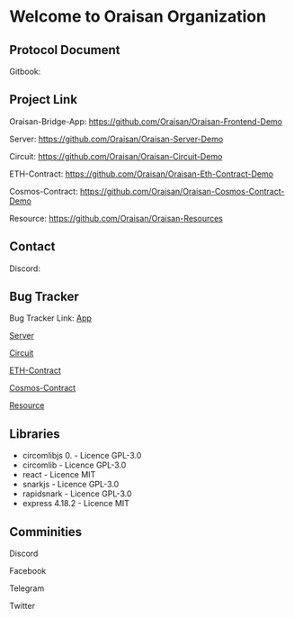 # Welcome to Oraisan Organization

## Protocol Document
Gitbook: 
## Project Link

Oraisan-Bridge-App: https://github.com/Oraisan/Oraisan-Frontend-Demo

Server: https://github.com/Oraisan/Oraisan-Server-Demo

Circuit: https://github.com/Oraisan/Oraisan-Circuit-Demo

ETH-Contract: https://github.com/Oraisan/Oraisan-Eth-Contract-Demo

Cosmos-Contract: https://github.com/Oraisan/Oraisan-Cosmos-Contract-Demo

Resource: https://github.com/Oraisan/Oraisan-Resources


## Contact
Discord: 

## Bug Tracker

Bug Tracker Link: 
[App](https://github.com/Oraisan/Oraisan-Frontend-Demo/issues)

[Server](https://github.com/Oraisan/Oraisan-Server-Demo/issues)

[Circuit](https://github.com/Oraisan/Oraisan-Circuit-Demo/issues)

[ETH-Contract](https://github.com/Oraisan/Oraisan-Eth-Contract-Demo/issues)

[Cosmos-Contract](https://github.com/Oraisan/Oraisan-Cosmos-Contract-Demo/issues)

[Resource](https://github.com/Oraisan/Oraisan-Resources/issues)

## Libraries
- circomlibjs 0. - Licence GPL-3.0
- circomlib - Licence GPL-3.0
- react - Licence MIT
- snarkjs - Licence GPL-3.0
- rapidsnark - Licence GPL-3.0
- express 4.18.2 - Licence MIT

## Comminities

Discord

Facebook

Telegram

Twitter
